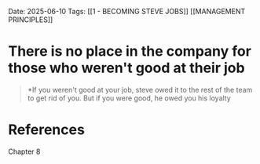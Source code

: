 Date: 2025-06-10
Tags: [[1 - BECOMING STEVE JOBS]] [[MANAGEMENT PRINCIPLES]]

# There is no place in the company for those who weren't good at their job

>*If you weren't good at your job, steve owed it to the rest of the team to get rid of you. But if you were good, he owed you his loyalty
# References 
Chapter  8